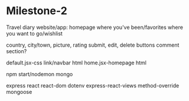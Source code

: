 # Milestone-2

Travel diary website/app:
    homepage
    where you've been/favorites
    where you want to go/wishlist


country, city/town, picture, rating
submit, edit, delete buttons
comment section?

default.jsx-css link/navbar html
home.jsx-homepage html

npm start/nodemon
mongo

express
react
react-dom
dotenv
express-react-views
method-override
mongoose